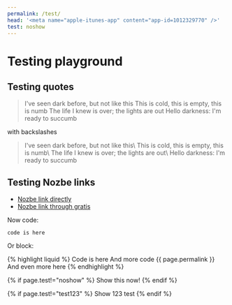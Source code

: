 ```yaml
---
permalink: /test/
head: '<meta name="apple-itunes-app" content="app-id=1012329770" />'
test: noshow
---
```


# Testing playground

## Testing quotes

> I've seen dark before, but not like this
> This is cold, this is empty, this is numb
> The life I knew is over; the lights are out
> Hello darkness: I'm ready to succumb

with backslashes

> I've seen dark before, but not like this\\
> This is cold, this is empty, this is numb\\
> The life I knew is over; the lights are out\\
> Hello darkness: I'm ready to succumb

## Testing Nozbe links

- [Nozbe link directly](https://nozbe.com/?c=michaelteam)
- [Nozbe link through gratis](https://michael.gratis/nozbe)

Now code:

`code is here`

Or block:

{% highlight liquid %}
Code is here
And more code
{{ page.permalink }}
And even more here
{% endhighlight %}

{% if page.test!="noshow" %}
Show this now!
{% endif %}

{% if page.test!="test123" %}
Show 123 test
{% endif %}